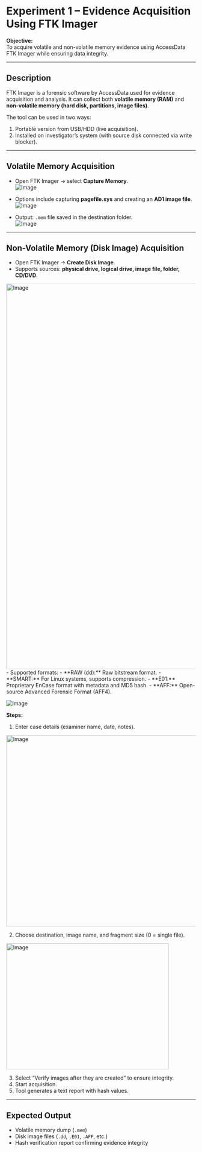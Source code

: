 # Experiment 1 – Evidence Acquisition Using FTK Imager

**Objective:**  
To acquire volatile and non-volatile memory evidence using AccessData FTK Imager while ensuring data integrity.

---

## Description
FTK Imager is a forensic software by AccessData used for evidence acquisition and analysis. It can collect both **volatile memory (RAM)** and **non-volatile memory (hard disk, partitions, image files)**.

The tool can be used in two ways:
1. Portable version from USB/HDD (live acquisition).
2. Installed on investigator’s system (with source disk connected via write blocker).

---

## Volatile Memory Acquisition
- Open FTK Imager → select **Capture Memory**.  
![Image](https://github.com/user-attachments/assets/c8db8b95-f123-4eca-9f29-2f5dca17dd64)

- Options include capturing **pagefile.sys** and creating an **AD1 image file**.  
![Image](https://github.com/user-attachments/assets/e959be93-0992-49f9-b78d-95dff1c6dd75)


- Output: `.mem` file saved in the destination folder.  
![Image](https://github.com/user-attachments/assets/c8db8b95-f123-4eca-9f29-2f5dca17dd64)
---

## Non-Volatile Memory (Disk Image) Acquisition
- Open FTK Imager → **Create Disk Image**.  
- Supports sources: **physical drive, logical drive, image file, folder, CD/DVD**. 
<img width="941" height="1022" alt="Image" src="https://github.com/user-attachments/assets/6cd89a13-bf32-47b8-a966-a0fea511a8fa" /> 
- Supported formats:  
  - **RAW (dd):** Raw bitstream format.  
  - **SMART:** For Linux systems, supports compression.  
  - **E01:** Proprietary EnCase format with metadata and MD5 hash.  
  - **AFF:** Open-source Advanced Forensic Format (AFF4).  

![Image](https://github.com/user-attachments/assets/8cca023b-9160-4477-9ff8-34b7ba744398)

**Steps:**  
1. Enter case details (examiner name, date, notes).

<img width="551" height="507" alt="Image" src="https://github.com/user-attachments/assets/3f21e6ac-d7c2-438c-ae53-0261d398c4ae" />  

2. Choose destination, image name, and fragment size (0 = single file).

<img width="432" height="334" alt="Image" src="https://github.com/user-attachments/assets/db6555a4-4546-4952-a6fc-f1787539c13f" />

3. Select “Verify images after they are created” to ensure integrity.  
4. Start acquisition.  
5. Tool generates a text report with hash values.  


---


## Expected Output
- Volatile memory dump (`.mem`)  
- Disk image files (`.dd`, `.E01`, `.AFF`, etc.)  
- Hash verification report confirming evidence integrity  
